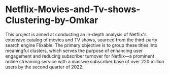 # Netflix-Movies-and-Tv-shows-Clustering-by-Omkar

This project is aimed at conducting an in-depth analysis of Netflix's extensive catalog of movies and TV shows, sourced from the third-party search engine Flixable. The primary objective is to group these titles into meaningful clusters, which serves the purpose of enhancing user engagement and reducing subscriber turnover for Netflix—a prominent online streaming service with a massive subscriber base of over 220 million users by the second quarter of 2022.
